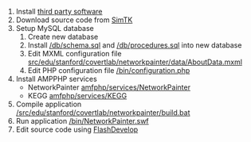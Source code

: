 ﻿<!DOCTYPE html PUBLIC "-//W3C//DTD XHTML 1.0 Strict//EN" "http://www.w3.org/TR/xhtml1/DTD/xhtml1-strict.dtd">
<html xmlns="http://www.w3.org/1999/xhtml">
<head>
  <meta http-equiv="content-type" content="text/html; charset=utf-8" />
  <title>NetworkPainter Installation</title>
  <meta name="description" content="NetworkPainter is a flash-based online software environment which enables biologists to easily visualize and analyze high-throughput experimental data in the context of complex protein network hypotheses, peform quantitative simulations, collaborate with colleagues, and publish experiments and analysis." />
  <meta name="keywords" content="systems biology, software, collaboration, open access, graphics, animations, network diagrams, bayesian, boolean, ODE, mass action kinetics, flow cytometry, data analysis, visualization" />  
  <link rel="stylesheet" type="text/css" href="css/main.css"/>
</head>
<body>
      <p>
		<ol>
			<li>Install <a href="about.php#software">third party software</a></li>
			<li>Download source code from <a href="http://simtk.org/home/networkpainter">SimTK</a></li>
			<li>Setup MySQL database
				<ol>
					<li>Create new database</li>
					<li>Install <a href="/db/schema.sql">/db/schema.sql</a> and <a href="/db/procedures.sql">/db/procedures.sql</a> into new database</li>
					<li>Edit MXML configuration file <a href="/src/edu/stanford/covertlab/networkpainter/data/AboutData.mxml">src/edu/stanford/covertlab/networkpainter/data/AboutData.mxml</a></li>
					<li>Edit PHP configuration file <a href="/bin/configuration.php">/bin/configuration.php</a></li>
				</ol></li>
			<li>Install AMPPHP services
				<ul>
					<li>NetworkPainter <a href="/amfphp/services/NetworkPainter/NetworkPainter.php">amfphp/services/NetworkPainter</a></li>
					<li>KEGG <a href="/amfphp/services/KEGG/KEGG.php">amfphp/services/KEGG</a></li>
				</ul></li>
			<li>Compile application <a href="/src/edu/stanford/covertlab/networkpainter/build.bat">/src/edu/stanford/covertlab/networkpainter/build.bat</a></li>
			<li>Run application <a href="/bin/NetworkPainter.swf">/bin/NetworkPainter.swf</a></li>
			<li>Edit source code using <a href="http://www.flashdevelop.org">FlashDevelop</a></li>
		</ol>
      <p/>
</body>	  
</html>	